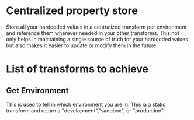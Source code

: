 # Centralized property store

Store all your hardcoded values in a centralized transform per environment and reference them wherever needed in your other transforms. This not only helps in maintaining a single source of truth for your hardcoded values but also makes it easier to update or modify them in the future.

# List of transforms to achieve

## Get Environment

This is used to tell in which  environment you are in. This ia a static transform and return a "development","sandbox", or "production". 
